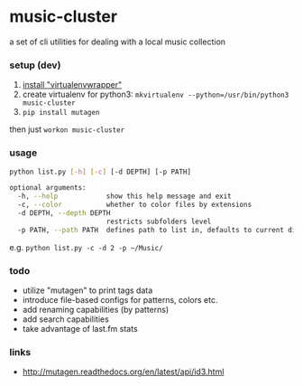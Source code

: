 # music-cluster

a set of cli utilities for dealing with a local music collection

### setup (dev)

1. [install "virtualenvwrapper"](http://virtualenvwrapper.readthedocs.org/en/latest/install.html#basic-installation)
2. create virtualenv for python3: `mkvirtualenv --python=/usr/bin/python3 music-cluster`
3. `pip install mutagen`

then just `workon music-cluster`

### usage

``` bash
python list.py [-h] [-c] [-d DEPTH] [-p PATH]

optional arguments:
  -h, --help            show this help message and exit
  -c, --color           whether to color files by extensions
  -d DEPTH, --depth DEPTH
                        restricts subfolders level
  -p PATH, --path PATH  defines path to list in, defaults to current dir
```
e.g. `python list.py -c -d 2 -p ~/Music/`

### todo

* utilize "mutagen" to print tags data
* introduce file-based configs for patterns, colors etc.
* add renaming capabilities (by patterns)
* add search capabilities
* take advantage of last.fm stats

### links

* http://mutagen.readthedocs.org/en/latest/api/id3.html
